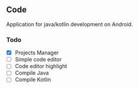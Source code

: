 ## Code
Application for java/kotlin development on Android.

### Todo
- [x] Projects Manager
- [ ] Simple code editor
- [ ] Code editor highlight
- [ ] Compile Java
- [ ] Compile Kotlin